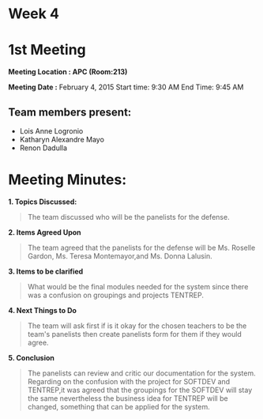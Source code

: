 # Week 4 #
# 1st Meeting #

**Meeting Location : APC (Room:213)**

**Meeting Date :** February 4, 2015 Start time: 9:30 AM End Time: 9:45 AM

## Team members present: ##

  * Lois Anne Logronio
  * Katharyn Alexandre Mayo
  * Renon Dadulla

# Meeting Minutes: #

**1. Topics Discussed:**

> The team discussed who will be the panelists for the defense.

**2. Items Agreed Upon**

> The team agreed that the panelists for the defense will be Ms. Roselle Gardon, Ms. Teresa Montemayor,and Ms. Donna Lalusin.

**3. Items to be clarified**

> What would be the final modules needed for the system since there was a confusion on groupings and projects TENTREP.


**4. Next Things to Do**

> The team will ask first if is it okay for the chosen teachers to be the team's panelists then create panelists form for them if they would agree.

**5. Conclusion**

> The panelists can review and critic our documentation for the system. Regarding on the confusion with the project for SOFTDEV and TENTREP,it was agreed that the groupings for the SOFTDEV will stay the same nevertheless the business idea for TENTREP will be changed, something that can be applied for the system.